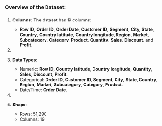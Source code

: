 ### Overview of the Dataset:

  

### 

1.  **Columns**: The dataset has 19 columns:
    
    *   **Row ID**, **Order ID**, **Order Date**, **Customer ID**, **Segment**, **City**, **State**, **Country**, **Country latitude**, **Country longitude**, **Region**, **Market**, **Subcategory**, **Category**, **Product**, **Quantity**, **Sales**, **Discount**, and **Profit**.
2.    
    
3.  **Data Types**:
    
    *   Numeric: **Row ID**, **Country latitude**, **Country longitude**, **Quantity**, **Sales**, **Discount**, **Profit**.
    *   Categorical: **Order ID**, **Customer ID**, **Segment**, **City**, **State**, **Country**, **Region**, **Market**, **Subcategory**, **Category**, **Product**.
    *   Date/Time: **Order Date**.
4.    
    
5.  **Shape**:
    
    *   Rows: 51,290
    *   Columns: 19
